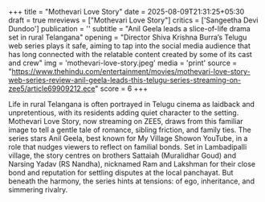 +++
title = "Mothevari Love Story"
date = 2025-08-09T21:31:25+05:30
draft = true
mreviews = ["Mothevari Love Story"]
critics = ['Sangeetha Devi Dundoo']
publication = ''
subtitle = "Anil Geela leads a slice-of-life drama set in rural Telangana"
opening = "Director Shiva Krishna Burra’s Telugu web series plays it safe, aiming to tap into the social media audience that has long connected with the relatable content created by some of its cast and crew"
img = 'mothevari-love-story.jpeg'
media = 'print'
source = "https://www.thehindu.com/entertainment/movies/mothevari-love-story-web-series-review-anil-geela-leads-this-telugu-series-streaming-on-zee5/article69909212.ece"
score = 6
+++

Life in rural Telangana is often portrayed in Telugu cinema as laidback and unpretentious, with its residents adding quiet character to the setting. Mothevari Love Story, now streaming on ZEE5, draws from this familiar image to tell a gentle tale of romance, sibling friction, and family ties. The series stars Anil Geela, best known for My Village Showon YouTube, in a role that nudges viewers to reflect on familial bonds. Set in Lambadipalli village, the story centres on brothers Sattaiah (Muralidhar Goud) and Narsing Yadav (RS Nandha), nicknamed Ram and Lakshman for their close bond and reputation for settling disputes at the local panchayat. But beneath the harmony, the series hints at tensions: of ego, inheritance, and simmering rivalry.
